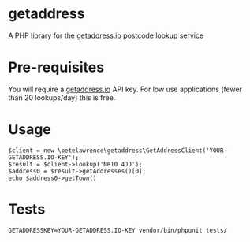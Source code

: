 # getaddress
A PHP library for the [getaddress.io](http://getaddress.io) postcode lookup service

# Pre-requisites
You will require a [getaddress.io](http://getaddress.io) API key.  For low use applications (fewer than 20 lookups/day) this is free.

# Usage
    $client = new \petelawrence\getaddress\GetAddressClient('YOUR-GETADDRESS.IO-KEY');
    $result = $client->lookup('NR10 4JJ');
    $address0 = $result->getAddresses()[0];
    echo $address0->getTown()

# Tests
    GETADDRESSKEY=YOUR-GETADDRESS.IO-KEY vendor/bin/phpunit tests/

